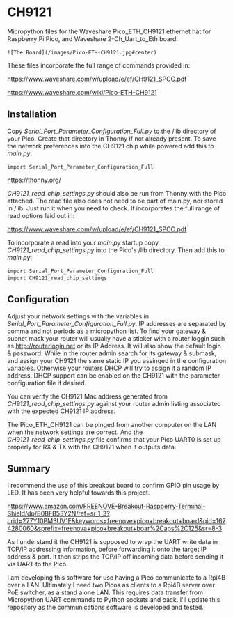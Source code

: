 # CH9121
Micropython files for the Waveshare Pico_ETH_CH9121 ethernet hat for Raspberry Pi Pico, and Waveshare 2-Ch_Uart_to_Eth board.

    ![The Board](/images/Pico-ETH-CH9121.jpg#center)

These files incorporate the full range of commands provided in:

https://www.waveshare.com/w/upload/e/ef/CH9121_SPCC.pdf

https://www.waveshare.com/wiki/Pico-ETH-CH9121

## Installation

Copy *Serial_Port_Parameter_Configuration_Full.py* to the /lib directory of your Pico. Create that directory in Thonny if not already present. To save the network preferences into the CH9121 chip while powered add this to *main.py*.

    import Serial_Port_Parameter_Configuration_Full

https://thonny.org/

*CH9121_read_chip_settings.py* should also be run from Thonny with the Pico attached. The read file also does not need to be part of main.py, nor stored in /lib. Just run it when you need to check. It incorporates the full range of read options laid out in:

https://www.waveshare.com/w/upload/e/ef/CH9121_SPCC.pdf

To incorporate a read into your *main.py* startup copy *CH9121_read_chip_settings.py* into the Pico's /lib directory. Then add this to *main.py*:

    import Serial_Port_Parameter_Configuration_Full
    import CH9121_read_chip_settings

## Configuration

Adjust your network settings with the variables in *Serial_Port_Parameter_Configuration_Full.py*. IP addresses are separated by comma and not periods as a micropython list. To find your gateway & subnet mask your router will usually have a sticker with a router loggin such as http://routerlogin.net or its IP Address. It will also show the default login & password. While in the router admin search for its gateway & submask, and assign your CH9121 the same static IP you assinged in the configuration variables. Otherwise your routers DHCP will try to assign it a random IP address. DHCP support can be enabled on the CH9121 with the parameter configuration file if desired. 

You can verify the CH9121 Mac address generated from *CH9121_read_chip_settings.py* against your router admin listing associated with the expected CH9121 IP address.

The Pico_ETH_CH9121 can be pinged from another computer on the LAN when the network settings are correct. And the *CH9121_read_chip_settings.py* file confirms that your Pico UART0 is set up properly for RX & TX with the CH9121 when it outputs data.

## Summary 

I recommend the use of this breakout board to confirm GPIO pin usage by LED. It has been very helpful towards this project.

https://www.amazon.com/FREENOVE-Breakout-Raspberry-Terminal-Shield/dp/B0BFB53Y2N/ref=sr_1_3?crid=277Y10PM3UV1E&keywords=freenove+pico+breakout+board&qid=1674280060&sprefix=freenova+pico+breakout+boar%2Caps%2C125&sr=8-3

As I understand it the CH9121 is supposed to wrap the UART write data in TCP/IP addressing information, before forwarding it onto the target IP address & port. It then strips the TCP/IP off incoming data before sending it via UART to the Pico. 

I am developing this software for use having a Pico communicate to a Rpi4B over a LAN. Ultimately I need two Picos as clients to a Rpi4B server over PoE switcher, as a stand alone LAN. This requires data transfer from Micropython UART commands to Python sockets and back. I'll update this repository as the communications software is developed and tested. 
